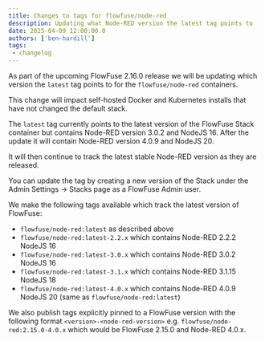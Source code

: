 ```yaml
---
title: Changes to tags for flowfuse/node-red
description: Updating what Node-RED version the latest tag points to
date: 2025-04-09 12:00:00.0
authors: ['ben-hardill']
tags:
 - changelog
---
```


As part of the upcoming FlowFuse 2.16.0 release we will be updating which
version the `latest` tag points to for the `flowfuse/node-red` containers.

This change will impact self-hosted Docker and Kubernetes installs that have not changed the default stack.

The `latest` tag currently points to the latest version of the FlowFuse Stack container but contains Node-RED version 3.0.2 and NodeJS 16. After the update it will contain Node-RED version 4.0.9 and NodeJS 20.

It will then continue to track the latest stable Node-RED version as they are released.

You can update the tag by creating a new version of the Stack under the Admin Settings -> Stacks page as a FlowFuse Admin user.

We make the following tags available which track the latest version of FlowFuse:

- `flowfuse/node-red:latest` as described above
- `flowfuse/node-red:latest-2.2.x` which contains Node-RED 2.2.2 NodeJS 16
- `flowfuse/node-red:latest-3.0.x` which contains Node-RED 3.0.2 NodeJS 16
- `flowfuse/node-red:latest-3.1.x` which contains Node-RED 3.1.15 NodeJS 18
- `flowfuse/node-red:latest-4.0.x` which contains Node-RED 4.0.9 NodeJS 20 (same as `flowfuse/node-red:latest`)

We also publish tags explicitly pinned to a FlowFuse version with the following format `<version>-<node-red-version>` e.g. `flowfuse/node-red:2.15.0-4.0.x` which would be FlowFuse 2.15.0 and Node-RED 4.0.x.